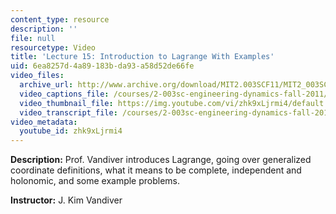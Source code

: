 ```yaml
---
content_type: resource
description: ''
file: null
resourcetype: Video
title: 'Lecture 15: Introduction to Lagrange With Examples'
uid: 6ea8257d-4a89-183b-da93-a58d52de66fe
video_files:
  archive_url: http://www.archive.org/download/MIT2.003SCF11/MIT2_003SCF11_lec15_300k.mp4
  video_captions_file: /courses/2-003sc-engineering-dynamics-fall-2011/57ad2216b4605bc4b99a3f004c9a32b1_zhk9xLjrmi4.vtt
  video_thumbnail_file: https://img.youtube.com/vi/zhk9xLjrmi4/default.jpg
  video_transcript_file: /courses/2-003sc-engineering-dynamics-fall-2011/d96598404ae2cb49e8b8907f4295f1f0_zhk9xLjrmi4.pdf
video_metadata:
  youtube_id: zhk9xLjrmi4
---
```


**Description:** Prof. Vandiver introduces Lagrange, going over generalized coordinate definitions, what it means to be complete, independent and holonomic, and some example problems.

**Instructor:** J. Kim Vandiver